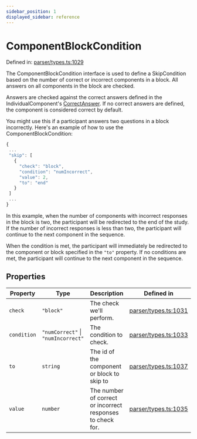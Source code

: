 ```yaml
---
sidebar_position: 1
displayed_sidebar: reference
---
```


# ComponentBlockCondition

Defined in: [parser/types.ts:1029](https://github.com/revisit-studies/study/blob/8321281ac346f1aa0a6d05a2638ef2608adef62e/src/parser/types.ts#L1029)

The ComponentBlockCondition interface is used to define a SkipCondition based on the number of correct or incorrect components in a block. All answers on all components in the block are checked.

Answers are checked against the correct answers defined in the IndividualComponent's [CorrectAnswer](../Answer). If no correct answers are defined, the component is considered correct by default.

You might use this if a participant answers two questions in a block incorrectly. Here's an example of how to use the ComponentBlockCondition:

```js
{
 ...
 "skip": [
   {
     "check": "block",
     "condition": "numIncorrect",
     "value": 2,
     "to": "end"
   }
 ]
 ...
}
```

In this example, when the number of components with incorrect responses in the block is two, the participant will be redirected to the end of the study. If the number of incorrect responses is less than two, the participant will continue to the next component in the sequence.

When the condition is met, the participant will immediately be redirected to the component or block specified in the `"to"` property. If no conditions are met, the participant will continue to the next component in the sequence.

## Properties

| Property | Type | Description | Defined in |
| ------ | ------ | ------ | ------ |
| <a id="check"></a> `check` | `"block"` | The check we'll perform. | [parser/types.ts:1031](https://github.com/revisit-studies/study/blob/8321281ac346f1aa0a6d05a2638ef2608adef62e/src/parser/types.ts#L1031) |
| <a id="condition"></a> `condition` | `"numCorrect"` \| `"numIncorrect"` | The condition to check. | [parser/types.ts:1033](https://github.com/revisit-studies/study/blob/8321281ac346f1aa0a6d05a2638ef2608adef62e/src/parser/types.ts#L1033) |
| <a id="to"></a> `to` | `string` | The id of the component or block to skip to | [parser/types.ts:1037](https://github.com/revisit-studies/study/blob/8321281ac346f1aa0a6d05a2638ef2608adef62e/src/parser/types.ts#L1037) |
| <a id="value"></a> `value` | `number` | The number of correct or incorrect responses to check for. | [parser/types.ts:1035](https://github.com/revisit-studies/study/blob/8321281ac346f1aa0a6d05a2638ef2608adef62e/src/parser/types.ts#L1035) |
